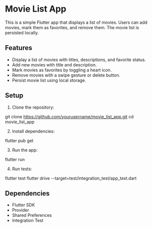 # Movie List App

This is a simple Flutter app that displays a list of movies. Users can add movies, mark them as favorites, and remove them. The movie list is persisted locally.

## Features

- Display a list of movies with titles, descriptions, and favorite status.
- Add new movies with title and description.
- Mark movies as favorites by toggling a heart icon.
- Remove movies with a swipe gesture or delete button.
- Persist movie list using local storage.

## Setup

1. Clone the repository:

git clone https://github.com/yourusername/movie_list_app.git
cd movie_list_app


2. Install dependencies:

flutter pub get


3. Run the app:

flutter run


4. Run tests:

flutter test
flutter drive --target=test/integration_test/app_test.dart


## Dependencies

- Flutter SDK
- Provider
- Shared Preferences
- Integration Test
